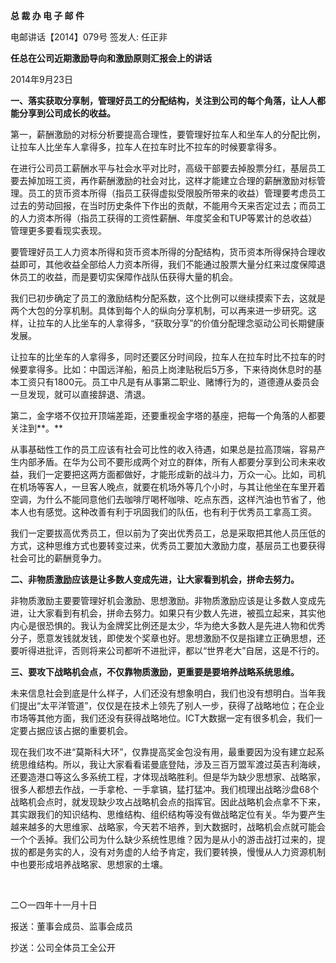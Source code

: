 **总 裁 办 电 子 邮 件**

 

 

电邮讲话【2014】079号            签发人: 任正非

 

**任总在公司近期激励导向和激励原则汇报会上的讲话**

2014年9月23日

**一、落实获取分享制，管理好员工的分配结构，关注到公司的每个角落，让人人都能分享到公司成长的收益。**

第一，薪酬激励的对标分析要提高合理性，要管理好拉车人和坐车人的分配比例，让拉车人比坐车人拿得多，拉车人在拉车时比不拉车的时候要拿得多。

在进行公司员工薪酬水平与社会水平对比时，高级干部要去掉股票分红，基层员工要去掉加班工资，再作薪酬激励的社会对比，这样才能建立合理的薪酬激励对标管理。员工的货币资本所得（指员工获得虚拟受限股所带来的收益）管理要考虑员工过去的劳动回报，在当时历史条件下作出的贡献，不能用今天来否定过去；而员工的人力资本所得（指员工获得的工资性薪酬、年度奖金和TUP等累计的总收益）管理更多要看现实表现。

要管理好员工人力资本所得和货币资本所得的分配结构，货币资本所得保持合理收益即可，其他收益全部给人力资本所得，我们不能通过股票大量分红来过度保障退休员工的收益，而是要切实保障作战队伍获得大量的机会。

我们已初步确定了员工的激励结构分配系数，这个比例可以继续摸索下去，这就是两个大包的分享机制。具体到每个人的纵向分享机制，可以再来进一步研究。这样，让拉车的人比坐车的人拿得多，“获取分享”的价值分配理念驱动公司长期健康发展。

让拉车的比坐车的人拿得多，同时还要区分时间段，拉车人在拉车时比不拉车的时候要拿得多。比如：中国远洋船，船员上岗津贴税后5万多，下来待岗休息时的基本工资只有1800元。员工中凡是有从事第二职业、赌博行为的，道德遵从委员会一旦发现，就可以直接辞退、清退。

第二，金字塔不仅拉开顶端差距，还要重视金字塔的基座，把每一个角落的人都要关注到**。**

从事基础性工作的员工应该有社会可比性的收入待遇，如果总是拉高顶端，容易产生内部矛盾。在华为公司不要形成两个对立的群体，所有人都要分享到公司未来收益，我们一定要把这两方面都做好，才能形成新的战斗力，万众一心。比如，司机在机场等客人，一旦客人晚点，就要在机场外等几个小时，与其让他坐在车里开着空调，为什么不能同意他们去咖啡厅喝杯咖啡、吃点东西，这样汽油也节省了，他本人也有感觉。这种改善有利于巩固我们的队伍，也有利于优秀员工拿高工资。

我们一定要拔高优秀员工，但以前为了突出优秀员工，总是采取把其他人员压低的方式，这种思维方式也要转变过来，优秀员工要加大激励力度，基层员工也要获得社会可比的薪酬竞争力。

 

**二、非物质激励应该是让多数人变成先进，让大家看到机会，拼命去努力。**

非物质激励主要要管理好机会激励、思想激励。非物质激励应该是让多数人变成先进，让大家看到有机会，拼命去努力。如果只有少数人先进，被孤立起来，其实他内心是很恐惧的。我认为金牌奖比例还是太少，华为绝大多数人是先进人物和优秀分子，愿意发钱就发钱，即使发个奖章也好。思想激励不仅是指建立正确思想，还要听得进批评，否则将来公司都听不进批评，都以“世界老大”自居，这是不行的。

 

**三、要攻下战略机会点，不仅靠物质激励，更重要是要培养战略系统思维。**

未来信息社会到底是什么样子，人们还没有想象明白，我们也没有想明白。当年我们提出“太平洋管道”，仅仅是在技术上领先了别人一步，获得了战略地位；在企业市场等其他方面，我们还没有获得战略地位。ICT大数据一定有很多机会，我们一定要占据应该占据的重要机会。

现在我们攻不进“莫斯科大环”，仅靠提高奖金包没有用，最重要因为没有建立起系统思维结构。所以，我让大家看看诺曼底登陆，涉及三百万盟军渡过英吉利海峡，还要造港口等这么多系统工程，才体现战略胜利。但是华为缺少思想家、战略家，很多人都想去作战，一手拿枪、一手拿镐，猛打猛冲。我们梳理出战略沙盘68个战略机会点时，就发现缺少攻占战略机会点的指挥官。因此战略机会点拿不下来，其实跟我们的知识结构、思维结构、组织结构等没有做战略定位有关。华为要产生越来越多的大思维家、战略家，今天若不培养，到大数据时，战略机会点就可能会一个个丢掉。我们公司为什么缺少系统性思维？因为是从小的游击战打过来的，提拔的都是务实的人，没有对务虚的人给予肯定，我们要转换，慢慢从人力资源机制中也要形成培养战略家、思想家的土壤。



​                                             

二○一四年十一月十日

报送：董事会成员、监事会成员

抄送：公司全体员工全公开